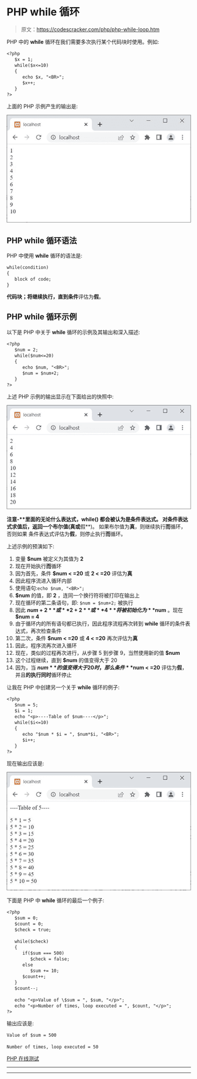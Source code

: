 # PHP while 循环

> 原文：<https://codescracker.com/php/php-while-loop.htm>

PHP 中的 **while** 循环在我们需要多次执行某个代码块时使用。例如:

```
<?php
   $x = 1;
   while($x<=10)
   {
      echo $x, "<BR>";
      $x++;
   }
?>
```

上面的 PHP 示例产生的输出是:

![php while loop](img/0ed14a2e400dd9b22ca69bba90d610a1.png)

## PHP while 循环语法

PHP 中使用 **while** 循环的语法是:

```
while(condition)
{
   block of code;
}
```

**代码块；**将继续执行，直到**条件**评估为**假**。

## PHP while 循环示例

以下是 PHP 中关于 **while** 循环的示例及其输出和深入描述:

```
<?php
   $num = 2;
   while($num<=20)
   {
      echo $num, "<BR>";
      $num = $num+2;
   }
?>
```

上述 PHP 示例的输出显示在下面给出的快照中:

![php while loop example](img/be4407e9000964d26cbfe50ab8d50c16.png)

**注意-****里面的无论什么表达式，while()** 都会被认为是条件表达式。 对条件表达式求值后，返回一个布尔值(**真**或**假**)。 如果布尔值为**真**，则继续执行**而**循环，否则如果 条件表达式评估为**假**，则停止执行**而**循环。

上述示例的预演如下:

1.  变量 **$num** 被定义为其值为 **2**
2.  现在开始执行**而**循环
3.  因为首先，条件 **$num < =20** 或 **2 < =20** 评估为**真**
4.  因此程序流进入循环内部
5.  使用语句:`echo $num, "<BR>";`
6.  **$num** 的值，即 **2** ，连同一个换行符将被打印在输出上
7.  现在循环的第二条语句，即:
    `$num = $num+2;`
    被执行
8.  因此 **$num+2** 或 **2+2** 或 **4** 将被初始化为 **$num** 。现在 **$num = 4**
9.  由于循环内的所有语句都已执行，因此程序流程再次转到 **while** 循环的条件表达式，再次检查条件
10.  第二次，条件 **$num < =20** 或 **4 < =20** 再次评估为**真**
11.  因此，程序流再次进入循环
12.  现在，类似的过程再次进行，从步骤 5 到步骤 9，当然使用新的值 **$num**
13.  这个过程继续，直到 **$num** 的值变得大于 20
14.  因为，当 **$num** 的值变得大于 20 时，那么条件 **$num < =20** 评估为**假**，并且**的执行同时**循环停止

让我在 PHP 中创建另一个关于 **while** 循环的例子:

```
<?php
   $num = 5;
   $i = 1;
   echo "<p>----Table of $num----</p>";
   while($i<=10)
   {
      echo "$num * $i = ", $num*$i, "<BR>";
      $i++;
   }
?>
```

现在输出应该是:

![while loop in php](img/4b0c19f18c8d79a6cd71a368db93a0cb.png)

下面是 PHP 中 **while** 循环的最后一个例子:

```
<?php
   $sum = 0;
   $count = 0;
   $check = true;

   while($check)
   {
      if($sum === 500)
         $check = false;
      else 
         $sum += 10;
      $count++;
   }
   $count--;

   echo "<p>Value of \$sum = ", $sum, "</p>";
   echo "<p>Number of times, loop executed = ", $count, "</p>";
?>
```

输出应该是:

```
Value of $sum = 500

Number of times, loop executed = 50
```

[PHP 在线测试](/exam/showtest.php?subid=8)

* * *

* * *